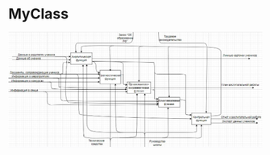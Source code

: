 # MyClass


![Image Text](https://github.com/PirogovaAnastasiya/MyClass/blob/master/%D0%BF%D0%B0%D0%BF%D0%BA%D0%B0%20%D0%B8%D0%B7%D0%BE%D0%B1%D1%80%D0%B0%D0%B6%D0%B5%D0%BD%D0%B8%D0%B9/10.jpg)
